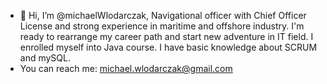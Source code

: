 - 👋 Hi, I’m @michaelWlodarczak, Navigational officer with Chief Officer License and strong experience in maritime and offshore industry. 
  I'm ready to rearrange my career path and start new adventure in IT field. I enrolled myself into Java course. I have basic knowledge about SCRUM and mySQL.
- You can reach me: michael.wlodarczak@gmail.com

<!---
michaelWlodarczak/michaelWlodarczak is a ✨ special ✨ repository because its `README.md` (this file) appears on your GitHub profile.
You can click the Preview link to take a look at your changes.
--->
